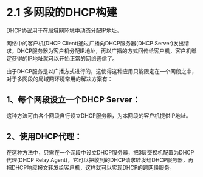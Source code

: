 # 2.1 多网段的DHCP构建

DHCP协议用于在局域网环境中动态分配IP地址。

网络中的客户机\(DHCP Client\)通过广播向DHCP服务器\(DHCP Server\)发出请求，DHCP服务器为客户机分配IP地址，再以广播的方式回传给客户机，客户机绑定获得的IP地址就可以开始正常的网络通信了。

由于DHCP服务是以广播方式进行的，这使得这种应用只能限定在一个网段之中，对于多网段的局域网环境常用的解决方案有：

## 1、每个网段设立一个DHCP Server：

这种方法可由各个网段自行设立DHCP服务器，为本网段的客户机提供IP地址。

## 2、使用DHCP代理：

在这种方法中，只需在一个网段中设立DHCP服务器，把3层交换机配置为DHCP代理\(DHCP Relay Agent\)，它可以把收到的DHCP请求转发给DHCP服务器，再把DHCP响应报文转发给客户机，这样就可以实现DHCP的跨网段服务。

